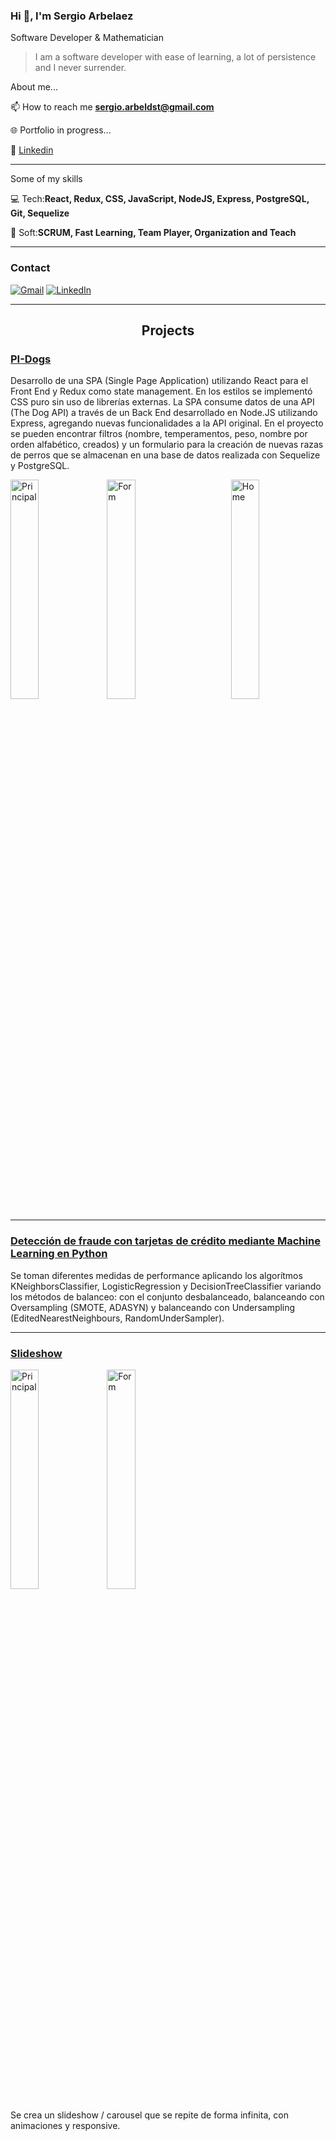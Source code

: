 ### Hi 👋, I'm Sergio Arbelaez

Software Developer & Mathematician

> I am a software developer with ease of learning, a lot of persistence and I never surrender.

About me...

📫 How to reach me **sergio.arbeldst@gmail.com**

🌐 Portfolio in progress...

👔 <a href="https://www.linkedin.com/in/sergio-
arbelaez-duque-62965a212/">Linkedin</a>

---

Some of my skills

💻 Tech:**React, Redux, CSS, JavaScript, NodeJS, Express, PostgreSQL, Git, Sequelize** 

🤝 Soft:**SCRUM, Fast Learning, Team Player, Organization and Teach**

---

<h3 align="left">Contact</h3>

[![Gmail](https://img.shields.io/badge/-GMAIL-D14836?style=for-the-badge&logo=gmail&logoColor=white)](mailto:sergio.arbeldst@gmail.com)
[![LinkedIn](https://img.shields.io/badge/LinkedIn-0077B5?style=for-the-badge&logo=linkedin&logoColor=white)](https://www.linkedin.com/in/sergio-arbelaez-duque-62965a212/)

<hr/>

<h2 align="center"> Projects </h2>

### <a href="https://github.com/sergio2448/PI-Dogs" target="_blank">PI-Dogs</a>
<p>Desarrollo de una SPA (Single Page Application) utilizando React para el Front End y Redux como state management. En los estilos se implementó CSS puro sin uso de librerías externas.
La SPA consume datos de una API (The Dog API) a través de un Back End desarrollado en Node.JS utilizando Express, agregando nuevas funcionalidades a la API original. En el proyecto se pueden encontrar filtros (nombre, temperamentos, peso, nombre por orden alfabético, creados) y un formulario para la creación de nuevas razas de perros que se almacenan en una base de datos realizada con Sequelize y PostgreSQL.</p>

<div>
<img align="left" src="https://user-images.githubusercontent.com/84557725/153262063-d68a0ff5-e77b-4db9-bb39-df2e2ef470a7.png" alt="Principal" width="30%"/>
<img align="right" src="https://user-images.githubusercontent.com/84557725/153262011-fa3d70d0-a4a9-4115-93d3-d4be021eb8d9.png" alt="Home" width="30%"/>
<img align="center" src="https://user-images.githubusercontent.com/84557725/153262048-abaea3cd-7b24-4df6-a3cb-da4e380a55e9.png" alt="Form" width="30%"/>
</div>

<hr/>

### <a href="https://github.com/sergio2448/creditcards_with_ml" target="_blank">Detección de fraude con tarjetas de crédito mediante Machine Learning en Python</a>

Se toman diferentes medidas de performance aplicando los algorítmos KNeighborsClassifier, LogisticRegression y DecisionTreeClassifier variando los métodos de balanceo: con el conjunto desbalanceado, balanceando con Oversampling (SMOTE, ADASYN) y balanceando con Undersampling (EditedNearestNeighbours,
RandomUnderSampler).

<hr/>

### <a href="https://github.com/sergio2448/slideshow" target="_blank">Slideshow</a>

<div>
<img align="left" src="https://user-images.githubusercontent.com/84557725/153477943-5ef02283-9355-4cba-b6ac-f3fbfbc65a0a.png" alt="Principal" width="30%"/>
<img align="center" src="https://user-images.githubusercontent.com/84557725/153477954-2508e150-775b-4969-aa9c-cab2e36189b6.png" alt="Form" width="30%"/>
</div>

Se crea un slideshow / carousel que se repite de forma infinita, con animaciones y responsive.

